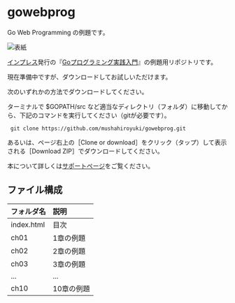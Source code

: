# gowebprog
Go Web Programming の例題です。

![表紙](http://www.marlin-arms.com/jpn/arts/books-small/goweb.png)


[インプレス](http://book.impress.co.jp/booklist/)発行の『[Goプログラミング実践入門](http://www.marlin-arms.com/support/goweb/)』の例題用リポジトリです。

現在準備中ですが、ダウンロードしてお試しいただけます。

次のいずれかの方法でダウンロードしてください。

  ターミナルで $GOPATH/src</tt> など適当なディレクトリ（フォルダ）に移動してから、下記のコマンドを実行してください（gitが必要です）。

     git clone https://github.com/mushahiroyuki/gowebprog.git


 あるいは、ページ右上の［Clone or download］をクリック（タップ）して表示される［Download ZIP］でダウンロードしてください。


本について詳しくは[サポートページ](http://www.marlin-arms.com/support/goweb/)をご覧ください。


## ファイル構成

|フォルダ名  |説明         |
|:--        |:--         |
|index.html       |目次    |
|ch01       |1章の例題    |
|ch02       |2章の例題    |
|ch03       |3章の例題    |
|...        |...         |
|ch10       |10章の例題    |

